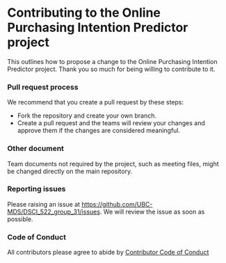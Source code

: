 # Contributing to the Online Purchasing Intention Predictor project

This outlines how to propose a change to the Online Purchasing Intention Predictor project. Thank you so much for being willing to contribute to it.

### Pull request process
  
We recommend that you create a pull request by these steps:
* Fork the repository and create your own branch.
* Create a pull request and the teams will review your changes and approve them if the changes are considered meaningful.

### Other document

Team documents not required by the project, such as meeting files, might be changed directly on the main repository.

### Reporting issues

Please raising an issue at https://github.com/UBC-MDS/DSCI_522_group_31/issues. We will review the issue as soon as possible.

### Code of Conduct

All contributors please agree to abide by [Contributor Code of Conduct](CODE_OF_CONDUCT.md)